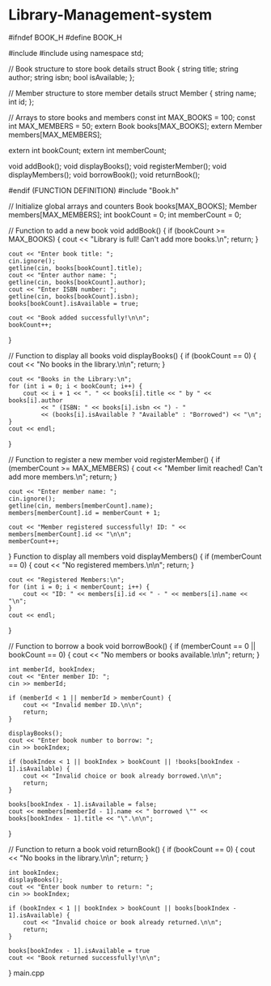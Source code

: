 # Library-Management-system
#ifndef BOOK_H
#define BOOK_H

#include <iostream>
#include <string>
using namespace std;

// Book structure to store book details
struct Book {
    string title;
    string author;
    string isbn;
    bool isAvailable;
};

// Member structure to store member details
struct Member {
    string name;
    int id;
};

// Arrays to store books and members
const int MAX_BOOKS = 100;
const int MAX_MEMBERS = 50;
extern Book books[MAX_BOOKS];
extern Member members[MAX_MEMBERS];

extern int bookCount;
extern int memberCount;

void addBook();
void displayBooks();
void registerMember();
void displayMembers();
void borrowBook();
void returnBook();

#endif
(FUNCTION DEFINITION)
#include "Book.h"

// Initialize global arrays and counters
Book books[MAX_BOOKS];
Member members[MAX_MEMBERS];
int bookCount = 0;
int memberCount = 0;

// Function to add a new book
void addBook() {
    if (bookCount >= MAX_BOOKS) {
        cout << "Library is full! Can't add more books.\n";
        return;
    }

    cout << "Enter book title: ";
    cin.ignore();
    getline(cin, books[bookCount].title);
    cout << "Enter author name: ";
    getline(cin, books[bookCount].author);
    cout << "Enter ISBN number: ";
    getline(cin, books[bookCount].isbn);
    books[bookCount].isAvailable = true;

    cout << "Book added successfully!\n\n";
    bookCount++;
}

// Function to display all books
void displayBooks() {
    if (bookCount == 0) {
        cout << "No books in the library.\n\n";
        return;
    }

    cout << "Books in the Library:\n";
    for (int i = 0; i < bookCount; i++) {
        cout << i + 1 << ". " << books[i].title << " by " << books[i].author
             << " (ISBN: " << books[i].isbn << ") - "
             << (books[i].isAvailable ? "Available" : "Borrowed") << "\n";
    }
    cout << endl;
}

// Function to register a new member
void registerMember() {
    if (memberCount >= MAX_MEMBERS) {
        cout << "Member limit reached! Can't add more members.\n";
        return;
    }

    cout << "Enter member name: ";
    cin.ignore();
    getline(cin, members[memberCount].name);
    members[memberCount].id = memberCount + 1;

    cout << "Member registered successfully! ID: " << members[memberCount].id << "\n\n";
    memberCount++;
}
 Function to display all members
void displayMembers() {
    if (memberCount == 0) {
        cout << "No registered members.\n\n";
        return;
    }

    cout << "Registered Members:\n";
    for (int i = 0; i < memberCount; i++) {
        cout << "ID: " << members[i].id << " - " << members[i].name << "\n";
    }
    cout << endl;
}

// Function to borrow a book
void borrowBook() {
    if (memberCount == 0 || bookCount == 0) {
        cout << "No members or books available.\n\n";
        return;
    }

    int memberId, bookIndex;
    cout << "Enter member ID: ";
    cin >> memberId;

    if (memberId < 1 || memberId > memberCount) {
        cout << "Invalid member ID.\n\n";
        return;
    }

    displayBooks();
    cout << "Enter book number to borrow: ";
    cin >> bookIndex;

    if (bookIndex < 1 || bookIndex > bookCount || !books[bookIndex - 1].isAvailable) {
        cout << "Invalid choice or book already borrowed.\n\n";
        return;
    }

    books[bookIndex - 1].isAvailable = false;
    cout << members[memberId - 1].name << " borrowed \"" << books[bookIndex - 1].title << "\".\n\n";
}

// Function to return a book
void returnBook() {
    if (bookCount == 0) {
        cout << "No books in the library.\n\n";
        return;
    }

    int bookIndex;
    displayBooks();
    cout << "Enter book number to return: ";
    cin >> bookIndex;

    if (bookIndex < 1 || bookIndex > bookCount || books[bookIndex - 1].isAvailable) {
        cout << "Invalid choice or book already returned.\n\n";
        return;
    }

    books[bookIndex - 1].isAvailable = true
    cout << "Book returned successfully!\n\n";
}
main.cpp

